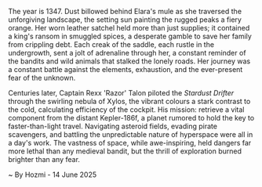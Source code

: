 
The year is 1347.  Dust billowed behind Elara's mule as she traversed the unforgiving landscape, the setting sun painting the rugged peaks a fiery orange.  Her worn leather satchel held more than just supplies; it contained a king's ransom in smuggled spices, a desperate gamble to save her family from crippling debt.  Each creak of the saddle, each rustle in the undergrowth, sent a jolt of adrenaline through her, a constant reminder of the bandits and wild animals that stalked the lonely roads.  Her journey was a constant battle against the elements, exhaustion, and the ever-present fear of the unknown.

Centuries later, Captain Rexx 'Razor' Talon piloted the *Stardust Drifter* through the swirling nebula of Xylos, the vibrant colours a stark contrast to the cold, calculating efficiency of the cockpit.  His mission: retrieve a vital component from the distant Kepler-186f, a planet rumored to hold the key to faster-than-light travel.  Navigating asteroid fields, evading pirate scavengers, and battling the unpredictable nature of hyperspace were all in a day's work. The vastness of space, while awe-inspiring, held dangers far more lethal than any medieval bandit, but the thrill of exploration burned brighter than any fear.

~ By Hozmi - 14 June 2025
